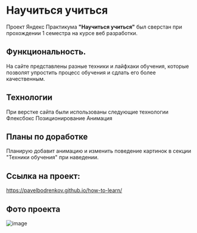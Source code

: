 # Научиться учиться

Проект Яндекс Практикума **"Научиться учиться"** был сверстан при прохождении 1 семестра на курсе веб разработки.

## Функциональность.
На сайте представлены разные техники и лайфхаки обучения, которые позволят упростить процесс обучения и сдлать его более качественным.

## Технологии
При верстке сайта были использованы следующие технологии
 Флексбокс
 Позиционирование
 Анимация

## Планы по доработке
 Планирую добавит анимацию и изменить поведение картинок в секции "Техники обучения" при наведении.

## Ссылка на проект:
https://pavelbodrenkov.github.io/how-to-learn/

## Фото проекта
![image](https://user-images.githubusercontent.com/70709823/110812010-4c334380-8298-11eb-935d-6b1491cd0fab.png)





